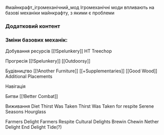 #майнкрафт_ігромеханічний_мод 
Ігромеханічні моди впливають на базові механіки майнкрафту, з якими є проблеми

### Додатковий контент

### Зміни базових механік:

Добування ресурсів
[[!Spelunkery]]
HT Treechop

Прогресія
[[!Spelunkery]]
[[Outdoorsy]]

Будівництво
[[!Another Furniture]]
[[+Supplementaries]]
[[Good Wood]]
Additional Placements

Навігація

Битви
[[!Better Combat]]

Виживання
Diet
Thirst Was Taken
Thirst Was Taken for respite
Serene Seasons
Hourglass

Farmers Delight
	Farmers Respite
	Cultural Delights
	Brewin Chewin
	Nether Delight
	End Delight
Tide(?)
